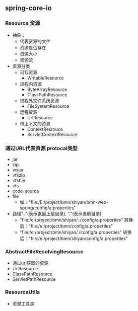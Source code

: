 ## spring-core-io

### Resource 资源 
 * 抽象：
   + 代表资源的文件
   + 资源是否存在
   + 资源大小
   + 资源流
 * 资源分类
   + 可写资源
      - WritableResource
   + 进程内资源 
      - ByteArrayResource
      - ClassPathResource
   + 进程外文件系统资源 
      - FileSystemResource
   + 远程资源
      - UrlResource
   + 带上下文的资源
      - ContextResrouce
      - ServletContextResource
      
### 通过URL代表资源 protocal类型
 * jar
 * zip
 * wsjar
 * vfszip
 * vfsfile
 * vfs
 * code-source
 * file
   + 如："file:/E:/project/bmn/shiyan/bmn-web-spring/config/a.properties"
 * 路径”..“(表示退回上层目录), ”.“(表示当前目录)
   + "file:/e:/project/bmn/shiyan/../config/a.properties"
   转换后："file:/e:/project/bmn/config/a.properties"
   + "file:/e:/project/bmn/shiyan/./config/a.properties"
   转换后："file:/e:/project/bmn/shiyan/config/a.properties"
   
   
   

### AbstractFileResolvingResource
 * 通过url获取的资源
 * UrlResource
 * ClassPathResource
 * ServletPathResource
 
### ResourceUtils
 * 资源工具类